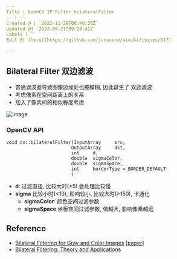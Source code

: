 ```yaml
---
Title | OpenCV IP Filter bilateralFilter
-- | --
Created @ | `2022-11-28T06:40:30Z`
Updated @| `2023-09-21T09:29:41Z`
Labels | ``
Edit @| [here](https://github.com/junxnone/aiwiki/issues/317)

---
```


## Bilateral Filter 双边滤波

- 普通滤波器导致图像边缘处也被模糊, 因此诞生了 双边滤波
- 考虑像素在空间距离上的关系
- 加入了像素间的相似程度考虑

![image](https://user-images.githubusercontent.com/2216970/204224127-33c792f5-969e-4af1-9c92-a8f36c0a6c02.png)


### OpenCV API

```
void cv::bilateralFilter(InputArray 	src,
                        OutputArray 	dst,
                        int 	d,
                        double 	sigmaColor,
                        double 	sigmaSpace,
                        int 	borderType = BORDER_DEFAULT 
                        )	
```

- **d**: 过滤直径, 比较大时(>5) 会处理比较慢
- **sigma** 比较小时(<10), 影响较小, 比较大时(>150), 卡通化
  - **sigmaColor**:  颜色空间过滤参数
  - **sigmaSpace** 坐标空间过滤参数, 值越大, 影响像素越远



## Reference

- [Bilateral Filtering for Gray and Color Images](https://homepages.inf.ed.ac.uk/rbf/CVonline/LOCAL_COPIES/MANDUCHI1/Bilateral_Filtering.html) [[paper](https://users.soe.ucsc.edu/~manduchi/Papers/ICCV98.pdf)]
- [Bilateral Filtering: Theory and Applications](https://people.csail.mit.edu/sparis/publi/2009/fntcgv/Paris_09_Bilateral_filtering.pdf)


